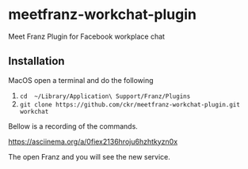 # meetfranz-workchat-plugin
Meet Franz Plugin for Facebook workplace chat

## Installation

MacOS open a terminal and do the following

1. `cd  ~/Library/Application\ Support/Franz/Plugins`
2. `git clone https://github.com/ckr/meetfranz-workchat-plugin.git workchat`

Bellow is a recording of the commands.

https://asciinema.org/a/0fiex2136hroju6hzhtkyzn0x

The open Franz and you will see the new service.

